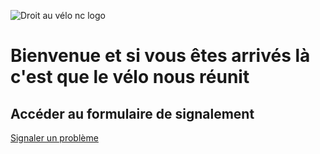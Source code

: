 ![Droit au vélo nc logo](https:/festival-cinema.droitauvelo.nc/assets/partenaires/partenaire_droitauvelo.jpg)

# Bienvenue et si vous êtes arrivés là c'est que le vélo nous réunit

## Accéder au formulaire de signalement

[Signaler un problème](https://docs.getgrist.com/forms/fTqQn835xtt5TXnKS1usRP/10)
